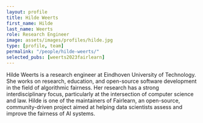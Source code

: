 ```yaml
---
layout: profile
title: Hilde Weerts
first_name: Hilde
last_name: Weerts
role: Research Engineer
image: assets/images/profiles/hilde.jpg
type: [profile, team]
permalink: "/people/hilde-weerts/"
selected_pubs: [weerts2023fairlearn]
---
```


Hilde Weerts is a research engineer at Eindhoven University of Technology. She works on research, education, and open-source software development in the field of algorithmic fairness. Her research has a strong interdisciplinary focus, particularly at the intersection of computer science and law. Hilde is one of the maintainers of Fairlearn, an open-source, community-driven project aimed at helping data scientists assess and improve the fairness of AI systems.
